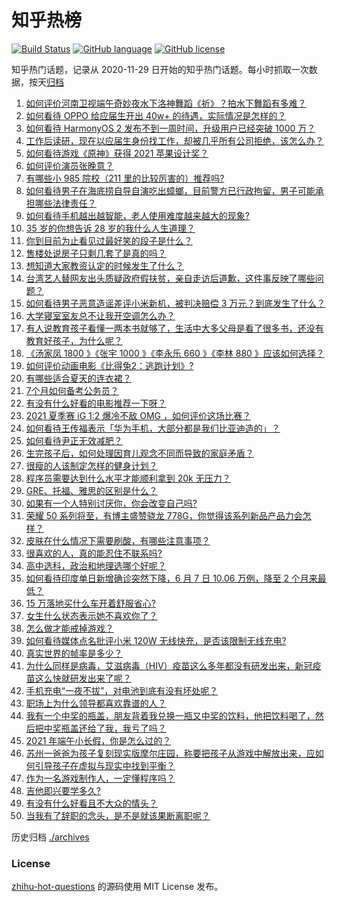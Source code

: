 # 知乎热榜
[![Build Status](https://github.com/ToWeLong/zhihu-hot-questions/workflows/CI/badge.svg)](https://github.com/ToWeLong/zhihu-hot-questions/actions)
[![GitHub language](https://img.shields.io/badge/language-golang-orange.svg)](https://golang.org/)
[![GitHub license](https://img.shields.io/github/license/ToWeLong/zhihu-hot-questions)](https://github.com/ToWeLong/zhihu-hot-questions/blob/main/LICENSE)

知乎热门话题，记录从 2020-11-29 日开始的知乎热门话题。每小时抓取一次数据，按天[归档](./archives)

<!-- BEGIN -->

1. [如何评价河南卫视端午奇妙夜水下洛神舞蹈《祈》？拍水下舞蹈有多难？](https://www.zhihu.com/question/464684523)
1. [如何看待 OPPO 给应届生开出 40w+ 的待遇，实际情况是怎样的？](https://www.zhihu.com/question/420016446)
1. [如何看待 HarmonyOS 2 发布不到一周时间，升级用户已经突破 1000 万？](https://www.zhihu.com/question/464105336)
1. [工作后读研，现在以应届生身份找工作，却被几乎所有公司拒绝，该怎么办？](https://www.zhihu.com/question/365741144)
1. [如何看待游戏《原神》获得 2021 苹果设计奖？](https://www.zhihu.com/question/464501473)
1. [如何评价演员张晚意？](https://www.zhihu.com/question/460146061)
1. [有哪些小 985 院校（211 里的比较厉害的）推荐吗?](https://www.zhihu.com/question/458752533)
1. [如何看待男子在海底捞自导自演吃出蟑螂，目前警方已行政拘留，男子可能承担哪些法律责任？](https://www.zhihu.com/question/465079839)
1. [如何看待手机越出越智能，老人使用难度越来越大的现象?](https://www.zhihu.com/question/464837417)
1. [35 岁的你想告诉 28 岁的我什么人生道理？](https://www.zhihu.com/question/345832687)
1. [你到目前为止看见过最好笑的段子是什么？](https://www.zhihu.com/question/297417967)
1. [售楼处说房子只剩几套了是真的吗？](https://www.zhihu.com/question/460961867)
1. [想知道大家教资认定的时候发生了什么？](https://www.zhihu.com/question/404114152)
1. [台湾艺人替网友出头质疑政府假扶贫，亲自走访后道歉，这件事反映了哪些问题？](https://www.zhihu.com/question/464604915)
1. [如何看待男子恶意造谣差评小米新机，被判决赔偿 3 万元？到底发生了什么？](https://www.zhihu.com/question/464106592)
1. [大学寝室室友总不让我开空调怎么办？](https://www.zhihu.com/question/38044867)
1. [有人说教育孩子看懂一两本书就够了，生活中大多父母是看了很多书，还没有教育好孩子，为什么呢？](https://www.zhihu.com/question/457945306)
1. [《汤家凤 1800 》《张宇 1000 》《李永乐 660 》《李林 880 》应该如何选择？](https://www.zhihu.com/question/374315667)
1. [如何评价动画电影《比得兔2：逃跑计划》?](https://www.zhihu.com/question/460509561)
1. [有哪些适合夏天的连衣裙？](https://www.zhihu.com/question/322674453)
1. [7个月如何备考公务员？](https://www.zhihu.com/question/453217326)
1. [有没有什么好看的电影推荐一下呀？](https://www.zhihu.com/question/454823503)
1. [2021 夏季赛 iG 1:2 爆冷不敌 OMG ，如何评价这场比赛？](https://www.zhihu.com/question/464979853)
1. [如何看待王传福表示「华为手机，大部分都是我们比亚迪造的」？](https://www.zhihu.com/question/464283085)
1. [如何看待尹正无效减肥？](https://www.zhihu.com/question/464743137)
1. [生完孩子后，如何处理因育儿观念不同而导致的家庭矛盾？](https://www.zhihu.com/question/458455898)
1. [很瘦的人该制定怎样的健身计划？](https://www.zhihu.com/question/22716525)
1. [程序员需要达到什么水平才能顺利拿到 20k 无压力？](https://www.zhihu.com/question/47597895)
1. [GRE、托福、雅思的区别是什么？](https://www.zhihu.com/question/21404415)
1. [如果有一个人特别讨厌你，你会改变自己吗?](https://www.zhihu.com/question/464036742)
1. [荣耀 50 系列将至，有博主盛赞骁龙 778G，你觉得该系列新品产品力会怎样？](https://www.zhihu.com/question/464079313)
1. [皮肤在什么情况下需要刷酸，有哪些注意事项？](https://www.zhihu.com/question/27430540)
1. [很喜欢的人，真的能忍住不联系吗?](https://www.zhihu.com/question/463467260)
1. [高中选科，政治和地理选哪个好呢？](https://www.zhihu.com/question/461969943)
1. [如何看待印度单日新增确诊突然下降，6 月 7 日 10.06 万例，降至 2 个月来最低？](https://www.zhihu.com/question/464053148)
1. [15 万落地买什么车开着舒服省心?](https://www.zhihu.com/question/441839447)
1. [女生什么状态表示她不喜欢你了？](https://www.zhihu.com/question/302142050)
1. [怎么做才能戒掉游戏？](https://www.zhihu.com/question/463153729)
1. [如何看待媒体点名批评小米 120W 无线快充，是否该限制无线充电?](https://www.zhihu.com/question/464750035)
1. [真实世界的帧率是多少？](https://www.zhihu.com/question/463432278)
1. [为什么同样是病毒，艾滋病毒（HIV）疫苗这么多年都没有研发出来，新冠疫苗这么快就研发出来了呢？](https://www.zhihu.com/question/464293186)
1. [手机充电“一夜不拔”，对电池到底有没有坏处呢？](https://www.zhihu.com/question/351666337)
1. [职场上为什么领导都喜欢靠谱的人？](https://www.zhihu.com/question/461979096)
1. [我有一个中奖的瓶盖，朋友背着我兑换一瓶又中奖的饮料，他把饮料喝了，然后把中奖瓶盖还给了我，我亏了吗？](https://www.zhihu.com/question/459981000)
1. [2021 年端午小长假，你是怎么过的？](https://www.zhihu.com/question/464547029)
1. [苏州一爸爸为孩子复刻现实版摩尔庄园，称要把孩子从游戏中解放出来，应如何引导孩子在虚拟与现实中找到平衡？](https://www.zhihu.com/question/464491170)
1. [作为一名游戏制作人，一定懂程序吗？](https://www.zhihu.com/question/463337835)
1. [吉他即兴要学多久?](https://www.zhihu.com/question/437516695)
1. [有没有什么好看且不大众的情头？](https://www.zhihu.com/question/412162154)
1. [当我有了辞职的念头，是不是就该果断离职呢？](https://www.zhihu.com/question/399873490)

<!-- END -->

历史归档 [./archives](./archives)


### License
[zhihu-hot-questions](https://github.com/towelong/zhihu-hot-questions) 的源码使用 MIT License 发布。